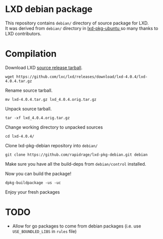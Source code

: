 LXD debian package
======

This repository contains `debian/` directory of source package for LXD.  
It was derived from `debian/` directory in [lxd-pkg-ubuntu ](https://github.com/lxc/lxd-pkg-ubuntu/) so many thanks to LXD contributors.

# Compilation

Download LXD [source release tarball](https://github.com/lxc/lxd/releases).

```
wget https://github.com/lxc/lxd/releases/download/lxd-4.0.4/lxd-4.0.4.tar.gz
```

Rename source tarball.

```
mv lxd-4.0.4.tar.gz lxd_4.0.4.orig.tar.gz
```

Unpack source tarball.

```
tar -xf lxd_4.0.4.orig.tar.gz
```

Change working directory to unpacked sources

```
cd lxd-4.0.4/
```

Clone lxd-pkg-debian repository into `debian/`

```
git clone https://github.com/rapidrage/lxd-pkg-debian.git debian
```

Make sure you have all the build-deps from `debian/control` installed.

Now you can build the package!

```
dpkg-buildpackage -us -uc
```

Enjoy your fresh packages

# TODO

* Allow for go packages to come from debian packages (i.e. use `USE_BOUNDLED_LIBS` in `rules` file)
